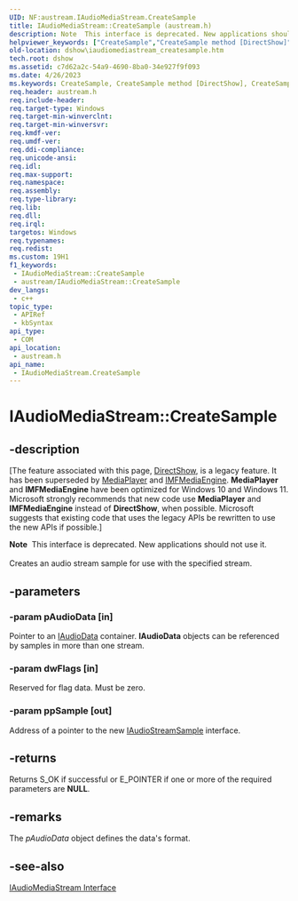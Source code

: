 ```yaml
---
UID: NF:austream.IAudioMediaStream.CreateSample
title: IAudioMediaStream::CreateSample (austream.h)
description: Note  This interface is deprecated. New applications should not use it. Creates an audio stream sample for use with the specified stream.
helpviewer_keywords: ["CreateSample","CreateSample method [DirectShow]","CreateSample method [DirectShow]","IAudioMediaStream interface","IAudioMediaStream interface [DirectShow]","CreateSample method","IAudioMediaStream.CreateSample","IAudioMediaStream::CreateSample","IAudioMediaStreamCreateSample","austream/IAudioMediaStream::CreateSample","dshow.iaudiomediastream_createsample"]
old-location: dshow\iaudiomediastream_createsample.htm
tech.root: dshow
ms.assetid: c7d62a2c-54a9-4690-8ba0-34e927f9f093
ms.date: 4/26/2023
ms.keywords: CreateSample, CreateSample method [DirectShow], CreateSample method [DirectShow],IAudioMediaStream interface, IAudioMediaStream interface [DirectShow],CreateSample method, IAudioMediaStream.CreateSample, IAudioMediaStream::CreateSample, IAudioMediaStreamCreateSample, austream/IAudioMediaStream::CreateSample, dshow.iaudiomediastream_createsample
req.header: austream.h
req.include-header: 
req.target-type: Windows
req.target-min-winverclnt: 
req.target-min-winversvr: 
req.kmdf-ver: 
req.umdf-ver: 
req.ddi-compliance: 
req.unicode-ansi: 
req.idl: 
req.max-support: 
req.namespace: 
req.assembly: 
req.type-library: 
req.lib: 
req.dll: 
req.irql: 
targetos: Windows
req.typenames: 
req.redist: 
ms.custom: 19H1
f1_keywords:
 - IAudioMediaStream::CreateSample
 - austream/IAudioMediaStream::CreateSample
dev_langs:
 - c++
topic_type:
 - APIRef
 - kbSyntax
api_type:
 - COM
api_location:
 - austream.h
api_name:
 - IAudioMediaStream.CreateSample
---
```


# IAudioMediaStream::CreateSample


## -description

\[The feature associated with this page, [DirectShow](/windows/win32/directshow/directshow), is a legacy feature. It has been superseded by [MediaPlayer](/uwp/api/Windows.Media.Playback.MediaPlayer) and [IMFMediaEngine](/windows/win32/api/mfmediaengine/nn-mfmediaengine-imfmediaengine). **MediaPlayer** and **IMFMediaEngine** have been optimized for Windows 10 and Windows 11. Microsoft strongly recommends that new code use **MediaPlayer** and **IMFMediaEngine** instead of **DirectShow**, when possible. Microsoft suggests that existing code that uses the legacy APIs be rewritten to use the new APIs if possible.\]

<div class="alert"><b>Note</b>  This interface is deprecated. New applications should not use it.</div>
<div> </div>
Creates an audio stream sample for use with the specified stream.

## -parameters

### -param pAudioData [in]

Pointer to an <a href="/windows/desktop/api/austream/nn-austream-iaudiodata">IAudioData</a> container. <b>IAudioData</b> objects can be referenced by samples in more than one stream.

### -param dwFlags [in]

Reserved for flag data. Must be zero.

### -param ppSample [out]

Address of a pointer to the new <a href="/windows/desktop/api/austream/nn-austream-iaudiostreamsample">IAudioStreamSample</a> interface.

## -returns

Returns S_OK if successful or E_POINTER if one or more of the required parameters are <b>NULL</b>.

## -remarks

The <i>pAudioData</i> object defines the data's format.

## -see-also

<a href="/windows/desktop/api/austream/nn-austream-iaudiomediastream">IAudioMediaStream Interface</a>